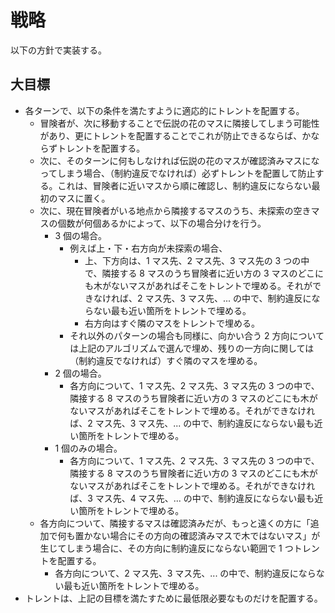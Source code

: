 # 戦略

以下の方針で実装する。

## 大目標

- 各ターンで、以下の条件を満たすように適応的にトレントを配置する。
  - 冒険者が、次に移動することで伝説の花のマスに隣接してしまう可能性があり、更にトレントを配置することでこれが防止できるならば、かならずトレントを配置する。
  - 次に、そのターンに何もしなければ伝説の花のマスが確認済みマスになってしまう場合、（制約違反でなければ）必ずトレントを配置して防止する。これは、冒険者に近いマスから順に確認し、制約違反にならない最初のマスに置く。
  - 次に、現在冒険者がいる地点から隣接するマスのうち、未探索の空きマスの個数が何個あるかによって、以下の場合分けを行う。
    - 3 個の場合。
      - 例えば上・下・右方向が未探索の場合、
        - 上、下方向は、1 マス先、2 マス先、3 マス先の 3 つの中で、隣接する 8 マスのうち冒険者に近い方の 3 マスのどこにも木がないマスがあればそこをトレントで埋める。それができなければ、2 マス先、3 マス先、... の中で、制約違反にならない最も近い箇所をトレントで埋める。
        - 右方向はすぐ隣のマスをトレントで埋める。
      - それ以外のパターンの場合も同様に、向かい合う 2 方向については上記のアルゴリズムで選んで埋め、残りの一方向に関しては（制約違反でなければ）すぐ隣のマスを埋める。
    - 2 個の場合。
      - 各方向について、1 マス先、2 マス先、3 マス先の 3 つの中で、隣接する 8 マスのうち冒険者に近い方の 3 マスのどこにも木がないマスがあればそこをトレントで埋める。それができなければ、2 マス先、3 マス先、... の中で、制約違反にならない最も近い箇所をトレントで埋める。
    - 1 個のみの場合。
      - 各方向について、1 マス先、2 マス先、3 マス先の 3 つの中で、隣接する 8 マスのうち冒険者に近い方の 3 マスのどこにも木がないマスがあればそこをトレントで埋める。それができなければ、3 マス先、4 マス先、... の中で、制約違反にならない最も近い箇所をトレントで埋める。
  - 各方向について、隣接するマスは確認済みだが、もっと遠くの方に「追加で何も置かない場合にその方向の確認済みマスで木ではないマス」が生じてしまう場合に、その方向に制約違反にならない範囲で 1 つトレントを配置する。
    - 各方向について、2 マス先、3 マス先、... の中で、制約違反にならない最も近い箇所をトレントで埋める。
- トレントは、上記の目標を満たすために最低限必要なものだけを配置する。
